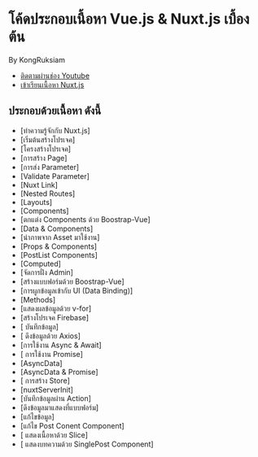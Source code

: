 # โค้ดประกอบเนื้อหา Vue.js & Nuxt.js เบื้องต้น

By KongRuksiam
- [ติดตามผ่านช่อง Youtube](https://www.youtube.com/channel/UCQ1r_4x-P-fETLIU4pqf98w)
- [เข้าเรียนเนื้อหา Nuxt.js](https://www.youtube.com/playlist?list=PLEE74DyIkwEmTgHmNVk8QqTTqA5bfegWo)
## ประกอบด้วยเนื้อหา ดังนี้

- [ทำความรู้จักกับ Nuxt.js]
- [เริ่มต้นสร้างโปรเจค]
- [โครงสร้างโปรเจค]
- [การสร้าง Page]
- [การส่ง Parameter]
- [Validate Parameter]
- [Nuxt Link]
- [Nested Routes]
- [Layouts]
- [Components]
- [ตกแต่ง Components ด้วย Boostrap-Vue]
- [Data & Components]
- [นำภาพจาก Asset มาใช้งาน]
- [Props & Components]
- [PostList Components]
- [Computed]
- [จัดการฝั่ง Admin]
- [สร้างแบบฟอร์มด้วย Boostrap-Vue]
- [การผูกข้อมูลเข้ากับ  UI (Data Binding)]
- [Methods]
- [แสดงผลข้อมูลด้วย v-for]
- [สร้างโปรเจค Firebase]
- [ บันทึกข้อมูล]
- [ ดึงข้อมูลด้วย Axios]
- [การใช้งาน Async & Await]
- [ การใช้งาน Promise]
- [AsyncData]
- [AsyncData & Promise]
- [ การสร้าง Store]
- [nuxtServerInit]
- [บันทึกข้อมูลผ่าน Action]
- [ดึงข้อมูลมาแสดงที่แบบฟอร์ม]
- [แก้ไขข้อมูล]
- [แก้ไข Post Conent Component]
- [ แสดงเนื้อหาด้วย Slice]
- [ แสดงบทความด้วย SinglePost Component]
